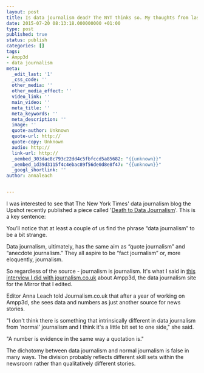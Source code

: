 ```yaml
---
layout: post
title: Is data journalism dead? The NYT thinks so. My thoughts from last year
date: 2015-07-20 08:13:18.000000000 +01:00
type: post
published: true
status: publish
categories: []
tags:
- Ampp3d
- data journalism
meta:
  _edit_last: '1'
  _css_code: ''
  other_media: ''
  other_media_effect: ''
  video_link: ''
  main_video: ''
  meta_title: ''
  meta_keywords: ''
  meta_description: ''
  image: ''
  quote-author: Unknown
  quote-url: http://
  quote-copy: Unknown
  audio: http://
  link-url: http://
  _oembed_303dac8c793c22dd4c5fbfccd5a85682: "{{unknown}}"
  _oembed_1d39d3115f4c4ebac89f56de0d8e8f47: "{{unknown}}"
  _googl_shortlink: ''
author: annaleach


---
```

I was interested to see that The New York Times' data journalism blog the Upshot recently published a piece called '[Death to Data Journalism](http://www.nytimes.com/2015/06/20/upshot/death-to-data-journalism.html?abt=0002&abg=0)'. This is a key sentence:
> 
You’ll notice that at least a couple of us find the phrase “data journalism” to be a bit strange.

Data journalism, ultimately, has the same aim as “quote journalism” and “anecdote journalism.” They all aspire to be “fact journalism” or, more eloquently, journalism.

So regardless of the source - journalism is journalism. It's what I said in [this interview I did with journalism.co.uk](https://www.journalism.co.uk/news/the-tricky-line-in-tabloid-data-journalism-lessons-from-one-year-of-ampp3d/s2/a563530/) about Ampp3d, the data journalism site for the Mirror that I edited. 
> 
Editor Anna Leach told Journalism.co.uk that after a year of working on Ampp3d, she sees data and numbers as just another source for news stories.

"I don't think there is something that intrinsically different in data journalism from 'normal' journalism and I think it's a little bit set to one side," she said.

"A number is evidence in the same way a quotation is."

The dichotomy between data journalism and normal journalism is false in many ways. The division probably reflects different skill sets within the newsroom rather than qualitatively different stories.  
